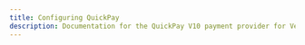 ```yaml
---
title: Configuring QuickPay
description: Documentation for the QuickPay V10 payment provider for Vendr, the eCommerce solution for Umbraco v8+
---
```


<work-in-progress />